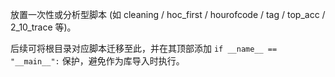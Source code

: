 放置一次性或分析型脚本 (如 cleaning / hoc_first / hourofcode / tag / top_acc / 2_10_trace 等)。

后续可将根目录对应脚本迁移至此，并在其顶部添加 `if __name__ == "__main__":` 保护，避免作为库导入时执行。
